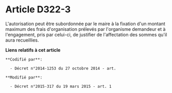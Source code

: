 # Article D322-3

L'autorisation peut être subordonnée par le maire à la fixation d'un montant maximum des frais d'organisation prélevés par
l'organisme demandeur et à l'engagement, pris par celui-ci, de justifier de l'affectation des sommes qu'il aura recueillies.

**Liens relatifs à cet article**

	**Codifié par**:

	  - Décret n°2014-1253 du 27 octobre 2014 - art.

	**Modifié par**:

	  - Décret n°2015-317 du 19 mars 2015 - art. 1
